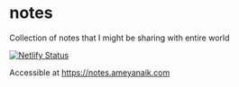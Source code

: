 # notes
Collection of notes that I might be sharing with entire world

[![Netlify Status](https://api.netlify.com/api/v1/badges/cfe1d430-55a1-4a09-8d06-56410df789ba/deploy-status)](https://app.netlify.com/sites/notes-ameyanaik-com/deploys)

Accessible at https://notes.ameyanaik.com
